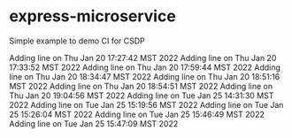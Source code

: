 # express-microservice

Simple example to demo CI for CSDP

Adding line on Thu Jan 20 17:27:42 MST 2022
Adding line on Thu Jan 20 17:33:52 MST 2022
Adding line on Thu Jan 20 17:59:44 MST 2022
Adding line on Thu Jan 20 18:34:47 MST 2022
Adding line on Thu Jan 20 18:51:16 MST 2022
Adding line on Thu Jan 20 18:54:51 MST 2022
Adding line on Thu Jan 20 19:04:56 MST 2022
Adding line on Tue Jan 25 14:31:30 MST 2022
Adding line on Tue Jan 25 15:19:56 MST 2022
Adding line on Tue Jan 25 15:26:04 MST 2022
Adding line on Tue Jan 25 15:46:49 MST 2022
Adding line on Tue Jan 25 15:47:09 MST 2022
